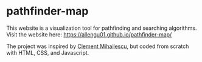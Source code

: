 # pathfinder-map
This website is a visualization tool for pathfinding and searching algorithms. Visit the website here: https://allengu01.github.io/pathfinder-map/

The project was inspired by [Clement Mihailescu](https://github.com/clementmihailescu/Pathfinding-Visualizer), but coded from scratch with HTML, CSS, and Javascript.
